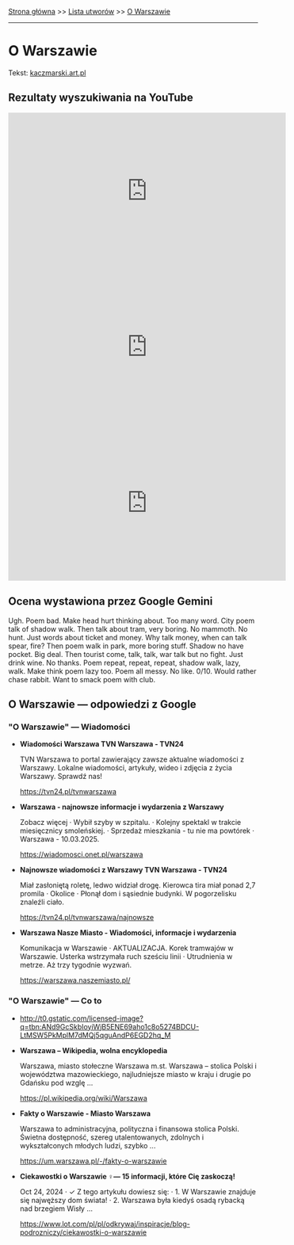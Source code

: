 [Strona główna](../index.md) >> [Lista utworów](../list.md) >> [O Warszawie](358.md)

---

# O Warszawie

Tekst: [kaczmarski.art.pl](https://www.kaczmarski.art.pl/tworczosc/wiersze/o-warszawie/)

## Rezultaty wyszukiwania na YouTube

<iframe width="560" height="315" src="https://www.youtube.com/embed/jw7lGg9CT6A?si=IdontcarewhotheIRSsendsImnotpayingtaxes" title="YouTube video player" frameborder="0" allow="accelerometer; autoplay; clipboard-write; encrypted-media; gyroscope; picture-in-picture; web-share" referrerpolicy="strict-origin-when-cross-origin" allowfullscreen></iframe>

<iframe width="560" height="315" src="https://www.youtube.com/embed/7cU8Qj96NFY?si=IdontcarewhotheIRSsendsImnotpayingtaxes" title="YouTube video player" frameborder="0" allow="accelerometer; autoplay; clipboard-write; encrypted-media; gyroscope; picture-in-picture; web-share" referrerpolicy="strict-origin-when-cross-origin" allowfullscreen></iframe>

<iframe width="560" height="315" src="https://www.youtube.com/embed/VXu08Dgaxno?si=IdontcarewhotheIRSsendsImnotpayingtaxes" title="YouTube video player" frameborder="0" allow="accelerometer; autoplay; clipboard-write; encrypted-media; gyroscope; picture-in-picture; web-share" referrerpolicy="strict-origin-when-cross-origin" allowfullscreen></iframe>

## Ocena wystawiona przez Google Gemini

Ugh. Poem bad. Make head hurt thinking about. Too many word. City poem talk of shadow walk. Then talk about tram, very boring. No mammoth. No hunt. Just words about ticket and money. Why talk money, when can talk spear, fire? Then poem walk in park, more boring stuff. Shadow no have pocket. Big deal. Then tourist come, talk, talk, war talk but no fight. Just drink wine. No thanks. Poem repeat, repeat, repeat, shadow walk, lazy, walk. Make think poem lazy too. Poem all messy. No like. 0/10. Would rather chase rabbit. Want to smack poem with club.


## O Warszawie — odpowiedzi z Google

### "O Warszawie" — Wiadomości

- **Wiadomości Warszawa  TVN Warszawa - TVN24**

    TVN Warszawa to portal zawierający zawsze aktualne wiadomości z Warszawy. Lokalne wiadomości, artykuły, wideo i zdjęcia z życia Warszawy. Sprawdź nas! 

   <https://tvn24.pl/tvnwarszawa>
- **Warszawa - najnowsze informacje i wydarzenia z Warszawy**

    Zobacz więcej · Wybił szyby w szpitalu. · Kolejny spektakl w trakcie miesięcznicy smoleńskiej. · Sprzedaż mieszkania - tu nie ma powtórek · Warszawa - 10.03.2025. 

   <https://wiadomosci.onet.pl/warszawa>
- **Najnowsze wiadomości z Warszawy  TVN Warszawa - TVN24**

    Miał zasłoniętą roletę, ledwo widział drogę. Kierowca tira miał ponad 2,7 promila · Okolice · Płonął dom i sąsiednie budynki. W pogorzelisku znaleźli ciało. 

   <https://tvn24.pl/tvnwarszawa/najnowsze>
- **Warszawa Nasze Miasto - Wiadomości, informacje i wydarzenia**

    Komunikacja w Warszawie · AKTUALIZACJA. Korek tramwajów w Warszawie. Usterka wstrzymała ruch sześciu linii · Utrudnienia w metrze. Aż trzy tygodnie wyzwań. 

   <https://warszawa.naszemiasto.pl/>

### "O Warszawie" — Co to

- <http://t0.gstatic.com/licensed-image?q=tbn:ANd9GcSkbIoyiWjB5ENE69aho1c8o5274BDCU-LtMSW5PkMplM7dMQj5qguAndP6EGD2hq_M>
- **Warszawa – Wikipedia, wolna encyklopedia**

    Warszawa, miasto stołeczne Warszawa m.st. Warszawa – stolica Polski i województwa mazowieckiego, najludniejsze miasto w kraju i drugie po Gdańsku pod wzglę ... 

   <https://pl.wikipedia.org/wiki/Warszawa>
- **Fakty o Warszawie - Miasto Warszawa**

    Warszawa to administracyjna, polityczna i finansowa stolica Polski. Świetna dostępność, szereg utalentowanych, zdolnych i wykształconych młodych ludzi, szybko ... 

   <https://um.warszawa.pl/-/fakty-o-warszawie>
- **Ciekawostki o Warszawie ♀— 15 informacji, które Cię zaskoczą!**

    Oct 24, 2024  ·  ✓ Z tego artykułu dowiesz się: · 1. W Warszawie znajduje się najwęższy dom świata! · 2. Warszawa była kiedyś osadą rybacką nad brzegiem Wisły ... 

   <https://www.lot.com/pl/pl/odkrywaj/inspiracje/blog-podrozniczy/ciekawostki-o-warszawie>


